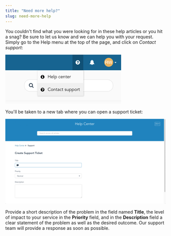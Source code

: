 ```yaml
---
title: "Need more help?"
slug: need-more-help
---
```



You couldn't find what you were looking for in these help articles or you hit a snag? Be sure to let us know and we can help you with your request.  Simply go to the Help menu at the top of the page, and click on *Contact support*:

![Help menu](../../assets/need-more-help-1-en.png)

You'll be taken to a new tab where you can open a support ticket:

![Contact Support page](../../assets/need-more-help-2-en.png)

Provide a short description of the problem in the field named **Title**, the level of impact to your service in the **Priority** field, and in the **Description** field a clear statement of the problem as well as the desired outcome.  Our support team will provide a response as soon as possible.

